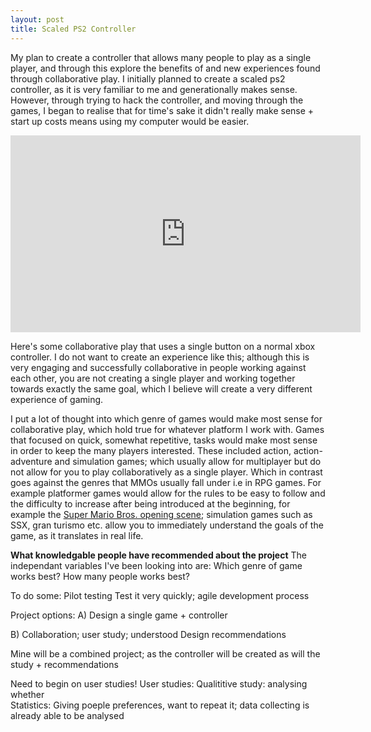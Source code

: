 ```yaml
---
layout: post
title: Scaled PS2 Controller 
---
```

My plan to create a controller that allows many people to play as a single player, and through this explore the benefits of and new experiences found through collaborative play. I initially planned to create a scaled ps2 controller, as it is very familiar to me and generationally makes sense. However, through trying to hack the controller, and moving through the games, I began to realise that for time's sake it didn't really make sense + start up costs means using my computer would be easier.

<iframe width="560" height="315" src="https://www.youtube.com/embed/aAOplz5ri5k?ecver=1" frameborder="0"></iframe>

Here's some collaborative play that uses a single button on a normal xbox controller. I do not want to create an experience like this; although this is very engaging and successfully collaborative in people working against each other, you are not creating a single player and working together towards exactly the same goal, which I believe will create a very different experience of gaming.

I put a lot of thought into which genre of games would make most sense for collaborative play, which hold true for whatever platform I work with. Games that focused on quick, somewhat repetitive, tasks would make most sense in order to keep the many players interested. These included action, action-adventure and simulation games; which usually allow for multiplayer but do not allow for you to play collaboratively as a single player. Which in contrast goes against the genres that MMOs usually fall under i.e in RPG games. For example platformer games would allow for the rules to be easy to follow and the difficulty to increase after being introduced at the beginning, for example the [Super Mario Bros. opening scene](http://auntiepixelante.com/?p=465); simulation games such as SSX, gran turismo etc. allow you to immediately understand the goals of the game, as it translates in real life.


**What knowledgable people have recommended about the project**
The independant variables I've been looking into are:
Which genre of game works best?
How many people works best?

To do some:
Pilot testing
Test it very quickly; agile development process

Project options:
A)
Design a single game + controller

B)
Collaboration; user study; understood 
Design recommendations

Mine will be a combined project; as the controller will be created as will the study + recommendations

Need to begin on user studies!
User studies:
Qualititive study: analysing whether  
Statistics:
Giving poeple preferences, want to repeat it; data collecting is already able to be analysed 

